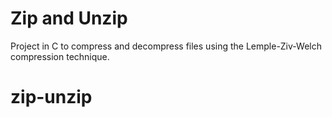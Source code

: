 # Zip and Unzip
Project in C to compress and decompress files using the Lemple-Ziv-Welch compression technique.
# zip-unzip
